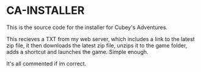 # CA-INSTALLER
This is the source code for the installer for Cubey's Adventures.

This recieves a TXT from my web server, which includes a link to the latest zip file, it then downloads the latest zip file, unzips it to the game folder, adds a shortcut and launches the game. Simple enough.

It's all commented if im correct.
